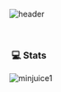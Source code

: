 ![header](https://capsule-render.vercel.app/api?type=waving&color=timeGradient&height=240&section=header&text=P&nbsp;A&nbsp;R&nbsp;K&nbsp;&nbsp;&nbsp;M&nbsp;I&nbsp;N&nbsp;J&nbsp;U&desc=F&nbsp;R&nbsp;O&nbsp;N&nbsp;T&nbsp;E&nbsp;N&nbsp;D&nbsp;&nbsp;&nbsp;&nbsp;&nbsp;D&nbsp;E&nbsp;V&nbsp;E&nbsp;L&nbsp;O&nbsp;P&nbsp;E&nbsp;R&fontSize=50&descSize=30&animation=fadeIn&fontAlignY=36)

<!-- <img alt="Hand Wave" src="./assets/Hand%20Wave.gif" width='50' align="left"/> <h2 align="left">Hi, I'm Minju!</h2> -->
<!-- ## 👋 &nbsp;Hey there! I'm Minju -->

<!-- <p align="left">
  <a target="_blank" href="https://dev-minju.tistory.com/"><img src="https://img.shields.io/badge/Blog-%2312100E.svg?&style=flat-square&logo=dev.to&logoColor=white" /></a>
<a target="_blank" href="mailto:minjuice.dev@gmail.com?subject=Hello,%20From%20Github"><img src="https://img.shields.io/badge/gmail-%23D14836.svg?&style=flat-square&logo=gmail&logoColor=white" /></a>
</p> -->


&nbsp;
### &nbsp;💻&nbsp;Stats
</p><img align="center" src="https://github-readme-stats.vercel.app/api?username=minjuice1&show_icons=true" alt="minjuice1" />

<!-- <center>
  <table>
    <tr>
        <td><img width="400px" align="left" src="https://github-readme-stats.vercel.app/api/top-langs/?username=minjuice1&layout=compact&count_private=true&langs_count=8" /></td>
        <td><img width="495px" align="left" src="https://github-readme-stats.vercel.app/api?username=minjuice1&show_icons=true&count_private=true" /></td>
    </tr>   
  </table>
</center> -->
